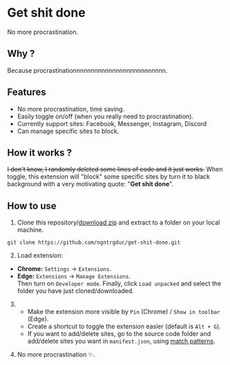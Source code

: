 # Get shit done
No more procrastination.
## Why ?
Because procrastinationnnnnnnnnnnnnnnnnnnnnnnnnn.

## Features
- No more procrastination, time saving.
- Easily toggle on/off (when you really need to procrastination).
- Currently support sites: Facebook, Messenger, Instagram, Discord
- Can manage specific sites to block. 

## How it works ?
~~I don't know, I randomly deleted some lines of code and it just works.~~ When toggle, this extension will "block" some specific sites by turn it to black background with a very motivating quote: "**Get shit done**".

## How to use
1. Clone this repository/[download zip](https://github.com/ngntrgduc/get-shit-done/archive/refs/heads/master.zip) and extract to a folder on your local machine. 
```git
git clone https://github.com/ngntrgduc/get-shit-done.git
```

2. Load extension:
- **Chrome:**  `Settings` -> `Extensions`.
- **Edge:**  `Extensions` -> `Manage Extensions`. \
Then turn on `Developer mode`. Finally, click `Load unpacked` and select the folder you have just cloned/downloaded.

3. - Make the extension more visible by `Pin` (Chrome) / `Show in toolbar` (Edge). 
   - Create a shortcut to toggle the extension easier (default is `Alt + G`).
   - If you want to add/delete sites, go to the source code folder and add/delete sites you want in `manifest.json`, using [match patterns](https://developer.chrome.com/docs/extensions/mv3/match_patterns/).

4. No more procrastination ✨. 
